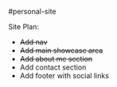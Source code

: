 #personal-site

Site Plan:

* <s>Add nav</s>
* <s>Add main showcase area</s>
* <s>Add about me section</s>
* Add contact section
* Add footer with social links 

